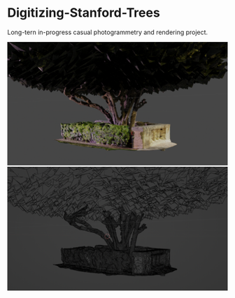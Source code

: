# Digitizing-Stanford-Trees
Long-tern in-progress casual photogrammetry and rendering project.

![](https://github.com/HarvielArcilla/Digitizing-Stanford-Trees/blob/9044b3025e2914c33e482cc48c2d8cb10f8e791e/ImageRenders/BlueJacarandaRender.png)
![](https://github.com/HarvielArcilla/Digitizing-Stanford-Trees/blob/7283c26d7ad6ca61dbe3cc19b379c6217e3756b1/ImageRenders/BlueJacarandaGeom.png)
